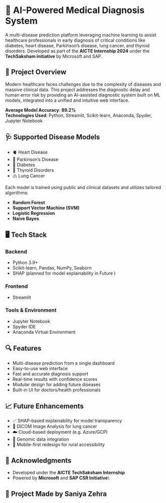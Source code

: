 
# 🧠 AI-Powered Medical Diagnosis System

A multi-disease prediction platform leveraging machine learning to assist healthcare professionals in early diagnosis of critical conditions like diabetes, heart disease, Parkinson’s disease, lung cancer, and thyroid disorders. Developed as part of the **AICTE Internship 2024** under the **TechSaksham initiative** by Microsoft and SAP.

## 🚀 Project Overview

Modern healthcare faces challenges due to the complexity of diseases and massive clinical data. This project addresses the diagnostic delay and human error risk by providing an AI-assisted diagnostic system built on ML models, integrated into a unified and intuitive web interface.

**Average Model Accuracy**: **89.2%**  
**Technologies Used**: Python, Streamlit, Scikit-learn, Anaconda, Spyder, Jupyter Notebook

## 🩺 Supported Disease Models

- 🫀 Heart Disease
- 🧠 Parkinson’s Disease
- 🍬 Diabetes
- 🦴 Thyroid Disorders
- 🫁 Lung Cancer

Each model is trained using public and clinical datasets and utilizes tailored algorithms:
- **Random Forest**
- **Support Vector Machine (SVM)**
- **Logistic Regression**
- **Naive Bayes**

## 🖥️ Tech Stack

### Backend
- Python 3.9+
- Scikit-learn, Pandas, NumPy, Seaborn
- SHAP (planned for model explainability in Future )

### Frontend
- Streamlit

### Tools & Environment
- Jupyter Notebook
- Spyder IDE
- Anaconda Virtual Environment

## 🔍 Features

- Multi-disease prediction from a single dashboard
- Easy-to-use web interface
- Fast and accurate diagnosis support
- Real-time results with confidence scores
- Modular design for adding future diseases
- Built-in UI for doctors/health professionals

## 📈 Future Enhancements

- ✅ SHAP-based explainability for model transparency
- 📸 DICOM Image Analysis for lung cancer
- ☁️ Cloud-based deployment (e.g. Azure/GCP)
- 🧬 Genomic data integration
- 📱 Mobile-first redesign for rural accessibility

## 🙌 Acknowledgments

- Developed under the **AICTE TechSaksham Internship**
- Powered by **Microsoft** and **SAP CSR Initiative**\

## 🙌 Project Made by **Saniya Zehra**
